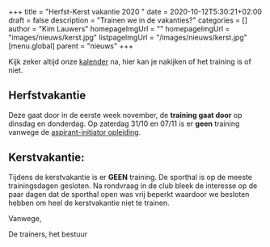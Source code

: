 +++
title = "Herfst-Kerst vakantie 2020 "
date = 2020-10-12T5:30:21+02:00
draft = false
description = "Trainen we in de vakanties?"
categories = []
author = "Kim Lauwers"
homepageImgUrl = ""
homepageImgUrl = "images/nieuws/kerst.jpg"
listpageImgUrl = "/images/nieuws/kerst.jpg"
[menu.global]
    parent = "nieuws"
+++

Kijk zeker altijd onze [kalender](https://www.jujitsukeerbergen.be/kalender/) na, hier kan je nakijken of het training is of niet.

## Herfstvakantie
Deze gaat door in de eerste week november, de **training gaat door** op dinsdag en donderdag.
Op zaterdag 31/10 en 07/11 is er **geen** training vanwege de [aspirant-initiator opleiding](https://www.jujitsukeerbergen.be/nieuws/2020/10/03/aspirant-initator-2020/).
 

## Kerstvakantie:
Tijdens de kerstvakantie is er **GEEN** training. De sporthal is op de meeste trainingsdagen gesloten. 
Na rondvraag in de club bleek de interesse op de paar dagen dat de sporthal open was vrij beperkt waardoor we besloten hebben om heel de kerstvakantie niet te trainen.



Vanwege,

De trainers, het bestuur